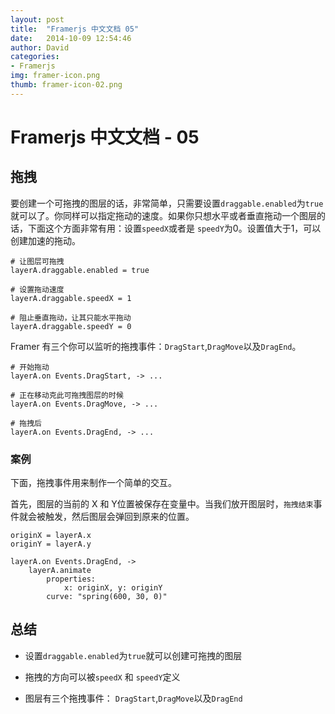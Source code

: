 ```yaml
---
layout: post
title:  "Framerjs 中文文档 05"
date:   2014-10-09 12:54:46
author: David
categories: 
- Framerjs
img: framer-icon.png
thumb: framer-icon-02.png
---
```


# Framerjs 中文文档 - 05

## 拖拽

要创建一个可拖拽的图层的话，非常简单，只需要设置`draggable.enabled`为`true`就可以了。你同样可以指定拖动的速度。如果你只想水平或者垂直拖动一个图层的话，下面这个方面非常有用：设置`speedX`或者是 `speedY`为0。设置值大于1，可以创建加速的拖动。<!--more-->

	# 让图层可拖拽
	layerA.draggable.enabled = true
	
	# 设置拖动速度
	layerA.draggable.speedX = 1
	
	# 阻止垂直拖动，让其只能水平拖动
	layerA.draggable.speedY = 0
	
Framer 有三个你可以监听的拖拽事件：`DragStart`,`DragMove`以及`DragEnd`。

	# 开始拖动
	layerA.on Events.DragStart, -> ...
	
	# 正在移动克此可拖拽图层的时候
	layerA.on Events.DragMove, -> ...
	
	# 拖拽后
	layerA.on Events.DragEnd, -> ...
	
### 案例

下面，拖拽事件用来制作一个简单的交互。

首先，图层的当前的 X 和 Y位置被保存在变量中。当我们放开图层时，`拖拽结束`事件就会被触发，然后图层会弹回到原来的位置。

	originX = layerA.x
	originY = layerA.y
	
	layerA.on Events.DragEnd, ->
	    layerA.animate
	        properties:
	            x: originX, y: originY
	        curve: "spring(600, 30, 0)"
	        
## 总结

- 设置`draggable.enabled`为`true`就可以创建可拖拽的图层

- 拖拽的方向可以被`speedX` 和 `speedY`定义

- 图层有三个拖拽事件： `DragStart`,`DragMove`以及`DragEnd`



